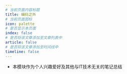 ```yaml
---
# 当前页面内容标题
title: 编码之外
# 当前页面图标
icon: palette
# 是否显示本页面
index: false
# 是否将该文章添加至文章列表中
article: false
# 是否将该文章添加至时间线中
timeline: false
---
```


* 本模块作为个人兴趣爱好及其他与IT技术无关的笔记总结


